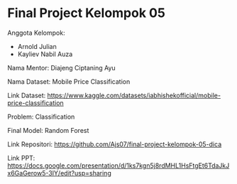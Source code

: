 # Final Project Kelompok 05
Anggota Kelompok:
- Arnold Julian
- Kayliev Nabil Auza

Nama Mentor: Diajeng Ciptaning Ayu

Nama Dataset: Mobile Price Classification

Link Dataset: https://www.kaggle.com/datasets/iabhishekofficial/mobile-price-classification 

Problem: Classification

Final Model: Random Forest

Link Repositori: https://github.com/Ajs07/final-project-kelompok-05-dica

Link PPT: https://docs.google.com/presentation/d/1ks7kgn5j8rdMHL1HsFtgEt6TdaJkJx6GaGerow5-3IY/edit?usp=sharing
